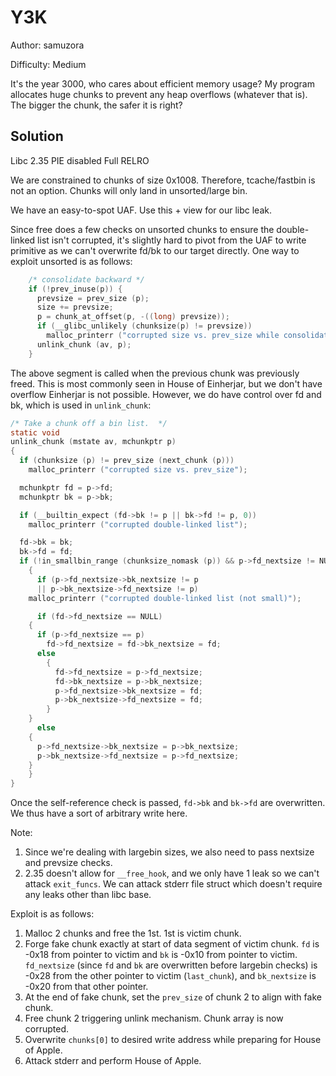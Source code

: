 # Y3K

Author: samuzora

Difficulty: Medium

It's the year 3000, who cares about efficient memory usage? My program allocates huge chunks to prevent any heap
overflows (whatever that is). The bigger the chunk, the safer it is right?

## Solution

Libc 2.35
PIE disabled
Full RELRO

We are constrained to chunks of size 0x1008. Therefore, tcache/fastbin is not an option. Chunks will only land in
unsorted/large bin.

We have an easy-to-spot UAF. Use this + view for our libc leak.

Since free does a few checks on unsorted chunks to ensure the double-linked list isn't corrupted, it's slightly hard to
pivot from the UAF to write primitive as we can't overwrite fd/bk to our target directly. One way to exploit unsorted is
as follows:

```c
    /* consolidate backward */
    if (!prev_inuse(p)) {
      prevsize = prev_size (p);
      size += prevsize;
      p = chunk_at_offset(p, -((long) prevsize));
      if (__glibc_unlikely (chunksize(p) != prevsize))
        malloc_printerr ("corrupted size vs. prev_size while consolidating");
      unlink_chunk (av, p);
    }
```

The above segment is called when the previous chunk was previously freed. This is most commonly seen in House of
Einherjar, but we don't have overflow Einherjar is not possible. However, we do have control over fd and bk, which is
used in `unlink_chunk`:

```c
/* Take a chunk off a bin list.  */
static void
unlink_chunk (mstate av, mchunkptr p)
{
  if (chunksize (p) != prev_size (next_chunk (p)))
    malloc_printerr ("corrupted size vs. prev_size");

  mchunkptr fd = p->fd;
  mchunkptr bk = p->bk;

  if (__builtin_expect (fd->bk != p || bk->fd != p, 0))
    malloc_printerr ("corrupted double-linked list");

  fd->bk = bk;
  bk->fd = fd;
  if (!in_smallbin_range (chunksize_nomask (p)) && p->fd_nextsize != NULL)
    {
      if (p->fd_nextsize->bk_nextsize != p
	  || p->bk_nextsize->fd_nextsize != p)
	malloc_printerr ("corrupted double-linked list (not small)");

      if (fd->fd_nextsize == NULL)
	{
	  if (p->fd_nextsize == p)
	    fd->fd_nextsize = fd->bk_nextsize = fd;
	  else
	    {
	      fd->fd_nextsize = p->fd_nextsize;
	      fd->bk_nextsize = p->bk_nextsize;
	      p->fd_nextsize->bk_nextsize = fd;
	      p->bk_nextsize->fd_nextsize = fd;
	    }
	}
      else
	{
	  p->fd_nextsize->bk_nextsize = p->bk_nextsize;
	  p->bk_nextsize->fd_nextsize = p->fd_nextsize;
	}
    }
}
```

Once the self-reference check is passed, `fd->bk` and `bk->fd` are overwritten. We thus have a sort of arbitrary write
here. 

Note:
1. Since we're dealing with largebin sizes, we also need to pass nextsize and prevsize checks.
2. 2.35 doesn't allow for `__free_hook`, and we only have 1 leak so we can't attack `exit_funcs`. We can attack stderr
   file struct which doesn't require any leaks other than libc base.

Exploit is as follows:

1. Malloc 2 chunks and free the 1st. 1st is victim chunk.
2. Forge fake chunk exactly at start of data segment of victim chunk. `fd` is -0x18 from pointer to victim and `bk` is
   -0x10 from pointer to victim. `fd_nextsize` (since `fd` and `bk` are overwritten before largebin checks) is -0x28
   from the other pointer to victim (`last_chunk`), and `bk_nextsize` is -0x20 from that other pointer.
3. At the end of fake chunk, set the `prev_size` of chunk 2 to align with fake chunk.
4. Free chunk 2 triggering unlink mechanism. Chunk array is now corrupted.
5. Overwrite `chunks[0]` to desired write address while preparing for House of Apple.
6. Attack stderr and perform House of Apple.
